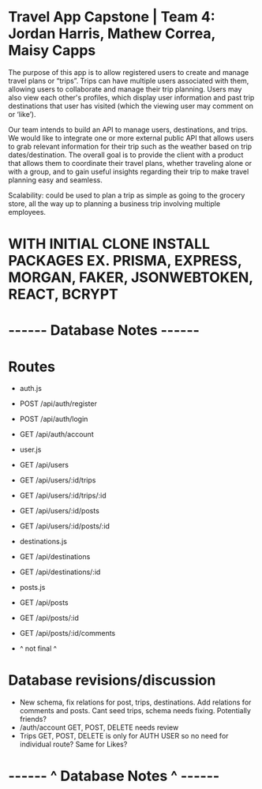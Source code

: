 # Travel App Capstone | Team 4: Jordan Harris, Mathew Correa, Maisy Capps

The purpose of this app is to allow registered users to create and manage travel plans or “trips”. Trips can have multiple users associated with them, allowing users to collaborate and manage their trip planning. Users may also view each other's profiles, which display user information and past trip destinations that user has visited (which the viewing user may comment on or ‘like’).

Our team intends to build an API to manage users, destinations, and trips. We would like to integrate one or more external public API that allows users to grab relevant information for their trip such as the weather based on trip dates/destination. The overall goal is to provide the client with a product that allows them to coordinate their travel plans, whether traveling alone or with a group, and to gain useful insights regarding their trip to make travel planning easy and seamless.

Scalability: could be used to plan a trip as simple as going to the grocery store, all the way up to planning a business trip involving multiple employees.

# WITH INITIAL CLONE INSTALL PACKAGES EX. PRISMA, EXPRESS, MORGAN, FAKER, JSONWEBTOKEN, REACT, BCRYPT

# ------ Database Notes ------

# Routes

- auth.js
- POST /api/auth/register
- POST /api/auth/login
- GET /api/auth/account

- user.js
- GET /api/users
- GET /api/users/:id/trips
- GET /api/users/:id/trips/:id
- GET /api/users/:id/posts
- GET /api/users/:id/posts/:id

- destinations.js
- GET /api/destinations
- GET /api/destinations/:id

- posts.js
- GET /api/posts
- GET /api/posts/:id
- GET /api/posts/:id/comments

- ^ not final ^

# Database revisions/discussion

- New schema, fix relations for post, trips, destinations. Add relations for comments and posts. Cant seed trips, schema needs fixing. Potentially friends?
- /auth/account GET, POST, DELETE needs review
- Trips GET, POST, DELETE is only for AUTH USER so no need for individual route?
  Same for Likes?

# ------ ^ Database Notes ^ ------
